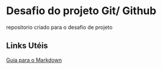 # Desafio do projeto Git/ Github
repositorio criado para o desafio de projeto

## Links Utéis 
[Guia para o Markdown](https://docs.pipz.com/central-de-ajuda/learning-center/guia-basico-de-markdown#open)
